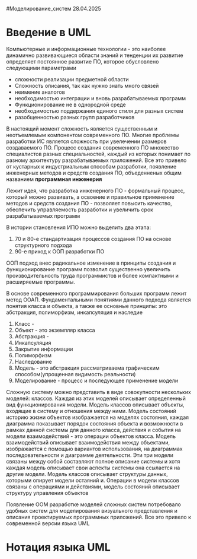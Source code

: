 #Моделирование_систем 
28.04.2025
# Введение в UML
Компьютерные и информационные технологии - это наиболее динамично развивающиеся области знаний и тенденции их развитие определяет постоянное развитие ПО, которое обусловлено следующими параметрами
- сложности реализации предметной области
- Сложность описания, так как нужно знать много связей
- неимение аналогов
- необходимостью интеграции и вновь разрабатываемых программ
- Функционирование не в однородной среде 
- необходимостью поддержания единого стиля для разных систем
- разобщенностью разных групп разработчиков 

В настоящий момент сложность является существенным и неотъемлемым компонентом современного ПО. Многие проблемы разработки ИС является сложность при увелечении размеров создаваемого ПО. Процесс создания современного ПО множество специалистов разных специальностей, каждый из которых понимает по разному архитектуру разрабатываемых приложений. Все это привело от кустарных к индустриальным способам разработки, появление инженерных методов и средств создания ПО, объеденненых общим названием **программная инженерия**

Лежит идея, что разработка инженерного ПО - формальный процесс, который можно развивать, а освоение и правильное применение методов и средств создания ПО - позволяет повысить качество, обеспечить управляемость разработки и увеличить срок разрабатываемых программ

В истории становления ИПО можно выделить два этапа:
1) 70 и 80-е стандартизация процессов создания ПО на основе структурного подхода
2) 90-е приход к ООП разработки ПО

ООП подход внес радикальное изменение в принципы создания и функционирование программ позволил существенно увеличить производительность труда программистов и более компактными и расширяемые программы. 

В основе современного программирования больших программ лежит метод ООАП. Фундаментальными понятиями данного подхода является понятия класса и объекта, а также ее основные принципы: это абстракция, полиморфизм, инкапсуляция и наследие
1) Класс - 
2) Объект - это экземпляр класса 
3) Абстракция - 
4) Инкапсуляция
5) Закрытие информации
6) Полиморфизм 
7) Наследование 
8) Модель - это абстракция рассматриваема графическим способом(упрощенная видимость реальности)
9) Моделирование - процесс и последующее применение модели

Сложную систему можно представить в виде совокупности нескольких моделей: классов. Каждая из этих моделей описывает определенный вид функционирования модели. Модель классов описывает объекты, входящие в систему и отношения между ними. Модель состояний историю жизни объектов изображается на моделях состояния, каждая диаграмма показывает порядок состояния объекта и возможности в рамках данной системы для данного класса, действия и события на модели взаимодействий - это операции объектов класса. Модель взаимодействий описывает взаимодействия между объектами, изображается с помощью вариантов использования, на диаграммах последовательности и диаграмме деятельности. Эти три модели связаны между собой составляют полное описание системы и хотя каждая модель описывает свои аспекты системы она ссылается на другие модели. Модель классов описывает структуры данных, которыми опирует модели остаяний и. Операции в модели классов связаны с операциями и действиями, модель состояний описывает структуру управления объектов

Появление ООМ разработке моделей сложных систем потребовало удобных систем для моделирования визуального представления и описания проектируемых программных приложений. Все это привело к современной версии языка UML


# Нотация языка UML